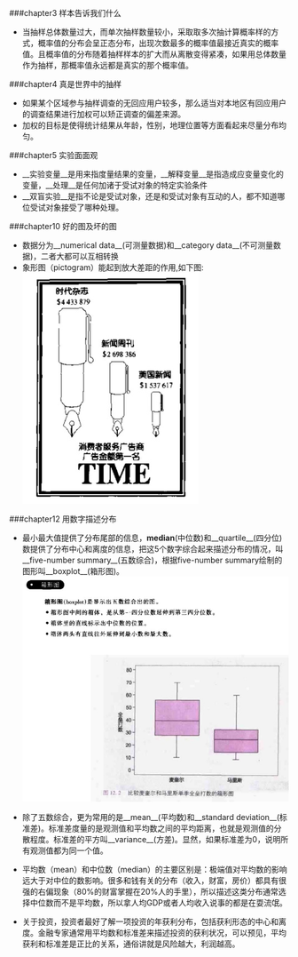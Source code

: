 ###chapter3 样本告诉我们什么   
* 当抽样总体数量过大，而单次抽样数量较小，采取取多次抽计算概率样的方式，概率值的分布会呈正态分布，出现次数最多的概率值最接近真实的概率值。且概率值的分布随着抽样样本的扩大而从离散变得紧凑，如果用总体数量作为抽样，那概率值永远都是真实的那个概率值。   

###chapter4 真是世界中的抽样
* 如果某个区域参与抽样调查的无回应用户较多，那么适当对本地区有回应用户的调查结果进行加权可以矫正调查的偏差来源。
* 加权的目标是使得统计结果从年龄，性别，地理位置等方面看起来尽量分布均匀。      

###chapter5 实验面面观
* __实验变量__是用来指度量结果的变量，__解释变量__是指造成应变量变化的变量，__处理__是任何加诸于受试对象的特定实验条件
* __双盲实验__是指不论是受试对象，还是和受试对象有互动的人，都不知道哪位受试对象接受了哪种处理。

###chapter10 好的图及坏的图
* 数据分为__numerical data__(可测量数据)和__category data__(不可测量数据)，二者大都可以互相转换
* 象形图（pictogram）能起到放大差距的作用,如下图:   
![pictogram](img/pictogram.png)   

###chapter12 用数字描述分布
* 最小最大值提供了分布尾部的信息，__median__(中位数)和__quartile__(四分位)数提供了分布中心和离度的信息，把这5个数字综合起来描述分布的情况，叫__five-number summary__(五数综合)，根据five-number summary绘制的图形叫__boxplot__(箱形图)。
![boxplot](img/boxplot.png)   

* 除了五数综合，更为常用的是__mean__(平均数)和__standard deviation__(标准差)。标准差度量的是观测值和平均数之间的平均距离，也就是观测值的分散程度。标准差的平方叫__variance__(方差)。显然，如果标准差为0，说明所有观测值都为同一个值。
* 平均数（mean）和中位数（median）的主要区别是：极端值对平均数的影响远大于对中位的数影响。很多和钱有关的分布（收入，财富，房价）都具有很强的右偏现象（80%的财富掌握在20%人的手里），所以描述这类分布通常选择中位数而不是平均数，所以拿人均GDP或者人均收入说事的都是在耍流氓。
* 关于投资，投资者最好了解一项投资的年获利分布，包括获利形态的中心和离度。金融专家通常用平均数和标准差来描述投资的获利状况，可以预见，平均获利和标准差是正比的关系，通俗讲就是风险越大，利润越高。
